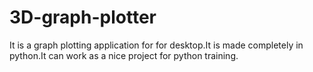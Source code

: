 # 3D-graph-plotter
It is a graph plotting application for for desktop.It is made completely in python.It can work as a nice project for python training. 

